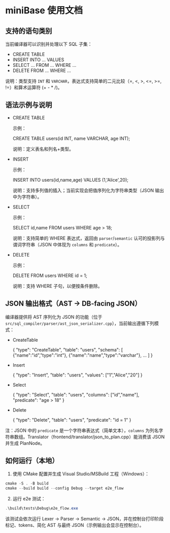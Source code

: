 # miniBase 使用文档


## 支持的语句类别
当前编译器可以识别并处理以下 SQL 子集：

- CREATE TABLE
- INSERT INTO ... VALUES
- SELECT ... FROM ... WHERE ...
- DELETE FROM ... WHERE ...

说明：类型支持 `INT` 和 `VARCHAR`，表达式支持简单的二元比较（=, <, >, <=, >=, !=）和算术运算符 (+ - * /)。

## 语法示例与说明

- CREATE TABLE

	示例：

	CREATE TABLE users(id INT, name VARCHAR, age INT);

	说明：定义表名和列名+类型。

- INSERT

	示例：

	INSERT INTO users(id,name,age) VALUES (1,'Alice',20);

	说明：支持多列值的插入；当前实现会把值序列化为字符串类型（JSON 输出中为字符串）。

- SELECT

	示例：

	SELECT id,name FROM users WHERE age > 18;

	说明：支持简单的 WHERE 表达式，返回由 `parser`/`semantic` 认可的投影列与谓词字符串（JSON 中体现为 `columns` 和 `predicate`）。

- DELETE

	示例：

	DELETE FROM users WHERE id = 1;

	说明：支持 WHERE 子句，以便按条件删除。

## JSON 输出格式（AST -> DB-facing JSON）
编译器提供将 AST 序列化为 JSON 的功能（位于 `src/sql_compiler/parser/ast_json_serializer.cpp`），当前输出遵循下列模式：

- CreateTable

	{
		"type": "CreateTable",
		"table": "users",
		"schema": [ {"name":"id","type":"int"}, {"name":"name","type":"varchar"}, ... ]
	}

- Insert

	{
		"type": "Insert",
		"table": "users",
		"values": ["1","Alice","20"]
	}

- Select

	{
		"type": "Select",
		"table": "users",
		"columns": ["id","name"],
		"predicate": "age > 18"
	}

- Delete

	{
		"type": "Delete",
		"table": "users",
		"predicate": "id = 1"
	}

注：JSON 中的 `predicate` 是一个字符串表达式（简单文本），`columns` 为列名字符串数组。Translator（frontend/translator/json_to_plan.cpp）能消费该 JSON 并生成 PlanNode。

## 如何运行（本地）

1. 使用 CMake 配置并生成 Visual Studio/MSBuild 工程（Windows）：

```powershell
cmake -S . -B build
cmake --build build --config Debug --target e2e_flow
```

2. 运行 e2e 测试：

```powershell
.\build\tests\Debug\e2e_flow.exe
```

该测试会依次运行 Lexer → Parser → Semantic → JSON，并在控制台打印阶段标记、tokens、简化 AST 与最终 JSON（示例输出会显示在控制台）。

